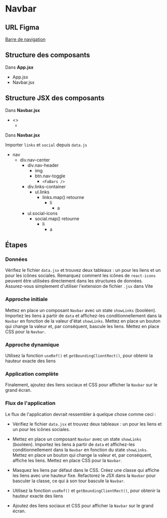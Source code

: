 # Navbar

## URL Figma

[Barre de navigation](https://www.figma.com/file/Se61eLfK50x0JatmdSdLzL/Navbar?node-id=0%3A1&t=iDQ4v9bsLeblAFUK-1)

## Structure des composants

Dans **App.jsx**

- App.jsx
- Navbar.jsx

## Structure JSX des composants

Dans **Navbar.jsx**

- <>
  - <Navbar />

Dans **Navbar.jsx**

Importer `links` et `social` depuis `data.js`

- nav
  - div.nav-center
    - div.nav-header
      - img
      - btn.nav-toggle
        - `<FaBars />`
    - div.links-container
      - ul.links
        - links.map() retourne
          - li
            - a
    - ul.social-icons
      - social.map() retourne
        - li
          - a

## Étapes

### Données

Vérifiez le fichier `data.jsx` et trouvez deux tableaux : un pour les liens et un pour les icônes sociales. Remarquez comment les icônes de `react-icons` peuvent être utilisées directement dans les structures de données. Assurez-vous simplement d'utiliser l'extension de fichier `.jsx` dans Vite

### Approche initiale

Mettez en place un composant `Navbar` avec un state `showLinks` (booléen). Importez les liens à partir de `data` et affichez-les conditionnellement dans la `Navbar` en fonction de la valeur d'état `showLinks`. Mettez en place un bouton qui change la valeur et, par conséquent, bascule les liens. Mettez en place CSS pour la `Navbar`.

### Approche dynamique

Utilisez la fonction `useRef()` et `getBoundingClientRect()`, pour obtenir la hauteur exacte des liens

### Application complète

Finalement, ajoutez des liens sociaux et CSS pour afficher la `Navbar` sur le grand écran.

### Flux de l'application

Le flux de l'application devrait ressembler à quelque chose comme ceci :

- Vérifiez le fichier `data.jsx` et trouvez deux tableaux : un pour les liens et un pour les icônes sociales.

- Mettez en place un composant `Navbar` avec un state `showLinks` (booléen). Importez les liens à partir de `data` et affichez-les conditionnellement dans la `Navbar` en fonction du state `showLinks`. Mettez en place un bouton qui change la valeur et, par conséquent, affiche les liens. Mettez en place CSS pour la `Navbar`.

- Masquez les liens par défaut dans le CSS. Créez une classe qui affiche les liens avec une hauteur fixe. Refactorez le JSX dans la `Navbar` pour basculer la classe, ce qui à son tour bascule la `Navbar`.

- Utilisez la fonction `useRef()` et `getBoundingClientRect()`, pour obtenir la hauteur exacte des liens

- Ajoutez des liens sociaux et CSS pour afficher la `Navbar` sur le grand écran.
